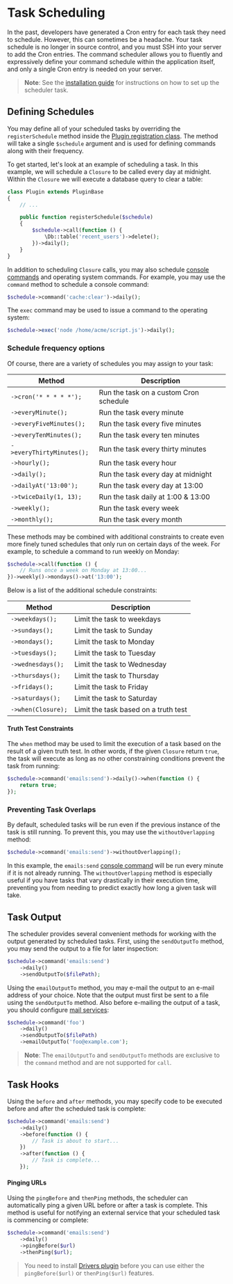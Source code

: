 # Task Scheduling

In the past, developers have generated a Cron entry for each task they need to schedule. However, this can sometimes be a headache. Your task schedule is no longer in source control, and you must SSH into your server to add the Cron entries. The command scheduler allows you to fluently and expressively define your command schedule within the application itself, and only a single Cron entry is needed on your server.

> **Note**: See the [installation guide](../setup/installation.md#setting-up-the-scheduler) for instructions on how to set up the scheduler task.

## Defining Schedules

You may define all of your scheduled tasks by overriding the `registerSchedule` method inside the [Plugin registration class](registration.md#registration-file). The method will take a single `$schedule` argument and is used for defining commands along with their frequency.

To get started, let's look at an example of scheduling a task. In this example, we will schedule a `Closure` to be called every day at midnight. Within the `Closure` we will execute a database query to clear a table:

```php
class Plugin extends PluginBase
{
    // ...

    public function registerSchedule($schedule)
    {
        $schedule->call(function () {
            \Db::table('recent_users')->delete();
        })->daily();
    }
}
```

In addition to scheduling `Closure` calls, you may also schedule [console commands](../console/commands.md) and operating system commands. For example, you may use the `command` method to schedule a console command:

```php
$schedule->command('cache:clear')->daily();
```

The `exec` command may be used to issue a command to the operating system:

```php
$schedule->exec('node /home/acme/script.js')->daily();
```

### Schedule frequency options

Of course, there are a variety of schedules you may assign to your task:

Method  | Description
------------- | -------------
`->cron('* * * * *');`  |  Run the task on a custom Cron schedule
`->everyMinute();`  |  Run the task every minute
`->everyFiveMinutes();`  |  Run the task every five minutes
`->everyTenMinutes();`  |  Run the task every ten minutes
`->everyThirtyMinutes();`  |  Run the task every thirty minutes
`->hourly();`  |  Run the task every hour
`->daily();`  |  Run the task every day at midnight
`->dailyAt('13:00');`  |  Run the task every day at 13:00
`->twiceDaily(1, 13);`  |  Run the task daily at 1:00 & 13:00
`->weekly();`  |  Run the task every week
`->monthly();`  |  Run the task every month

These methods may be combined with additional constraints to create even more finely tuned schedules that only run on certain days of the week. For example, to schedule a command to run weekly on Monday:

```php
$schedule->call(function () {
    // Runs once a week on Monday at 13:00...
})->weekly()->mondays()->at('13:00');
```

Below is a list of the additional schedule constraints:

Method  | Description
------------- | -------------
`->weekdays();`  |  Limit the task to weekdays
`->sundays();`  |  Limit the task to Sunday
`->mondays();`  |  Limit the task to Monday
`->tuesdays();`  |  Limit the task to Tuesday
`->wednesdays();`  |  Limit the task to Wednesday
`->thursdays();`  |  Limit the task to Thursday
`->fridays();`  |  Limit the task to Friday
`->saturdays();`  |  Limit the task to Saturday
`->when(Closure);`  |  Limit the task based on a truth test

#### Truth Test Constraints

The `when` method may be used to limit the execution of a task based on the result of a given truth test. In other words, if the given `Closure` return `true`, the task will execute as long as no other constraining conditions prevent the task from running:

```php
$schedule->command('emails:send')->daily()->when(function () {
    return true;
});
```

### Preventing Task Overlaps

By default, scheduled tasks will be run even if the previous instance of the task is still running. To prevent this, you may use the `withoutOverlapping` method:

```php
$schedule->command('emails:send')->withoutOverlapping();
```

In this example, the `emails:send` [console command](../console/commands.md) will be run every minute if it is not already running. The `withoutOverlapping` method is especially useful if you have tasks that vary drastically in their execution time, preventing you from needing to predict exactly how long a given task will take.

## Task Output

The scheduler provides several convenient methods for working with the output generated by scheduled tasks. First, using the `sendOutputTo` method, you may send the output to a file for later inspection:

```php
$schedule->command('emails:send')
    ->daily()
    ->sendOutputTo($filePath);
```

Using the `emailOutputTo` method, you may e-mail the output to an e-mail address of your choice. Note that the output must first be sent to a file using the `sendOutputTo` method. Also before e-mailing the output of a task, you should configure [mail services](../services/mail.md):

```php
$schedule->command('foo')
    ->daily()
    ->sendOutputTo($filePath)
    ->emailOutputTo('foo@example.com');
```

> **Note**: The `emailOutputTo` and `sendOutputTo` methods are exclusive to the `command` method and are not supported for `call`.

## Task Hooks

Using the `before` and `after` methods, you may specify code to be executed before and after the scheduled task is complete:

```php
$schedule->command('emails:send')
    ->daily()
    ->before(function () {
        // Task is about to start...
    })
    ->after(function () {
        // Task is complete...
    });
```

#### Pinging URLs

Using the `pingBefore` and `thenPing` methods, the scheduler can automatically ping a given URL before or after a task is complete. This method is useful for notifying an external service that your scheduled task is commencing or complete:

```php
$schedule->command('emails:send')
    ->daily()
    ->pingBefore($url)
    ->thenPing($url);
```

> You need to install [Drivers plugin](http://octobercms.com/plugin/october-drivers) before you can use either the `pingBefore($url)` or `thenPing($url)` features.
